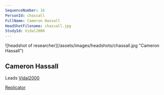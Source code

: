 ```yaml
---
SequenceNumber: 16
PersonId: chassall
FullName: Cameron Hassall
HeadShotFilename: chassall.jpg
StudyId: Vidal2000
---
```

<a name="chassall">
![headshot of researcher](/assets/images/headshots/chassall.jpg "Cameron Hassall")

## Cameron Hassall



Leads [Vidal2000](/replications/#Vidal2000)



[Replicator]("replicator") 